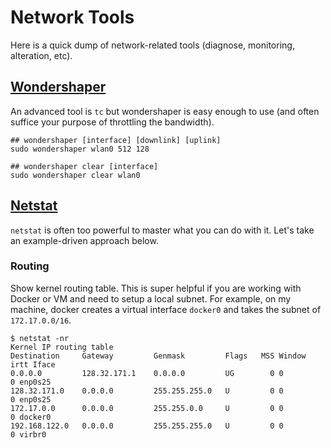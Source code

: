 # Network Tools

Here is a quick dump of network-related tools (diagnose, monitoring, alteration, etc).

## [Wondershaper](http://lartc.org/wondershaper)

An advanced tool is `tc` but wondershaper is easy enough to use (and often suffice your purpose of throttling the bandwidth).

```shell
## wondershaper [interface] [downlink] [uplink]
sudo wondershaper wlan0 512 128

## wondershaper clear [interface]
sudo wondershaper clear wlan0
```

## [Netstat](http://www.tldp.org/LDP/nag2/x-087-2-iface.netstat.html)

`netstat` is often too powerful to master what you can do with it. Let's take an example-driven approach below.

### Routing

Show kernel routing table. This is super helpful if you are working with Docker or VM and need to setup a local subnet.
For example, on my machine, docker creates a virtual interface `docker0` and takes the subnet of `172.17.0.0/16`.

```shell
$ netstat -nr
Kernel IP routing table
Destination     Gateway         Genmask         Flags   MSS Window  irtt Iface
0.0.0.0         128.32.171.1    0.0.0.0         UG        0 0          0 enp0s25
128.32.171.0    0.0.0.0         255.255.255.0   U         0 0          0 enp0s25
172.17.0.0      0.0.0.0         255.255.0.0     U         0 0          0 docker0
192.168.122.0   0.0.0.0         255.255.255.0   U         0 0          0 virbr0
```
